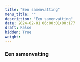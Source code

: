 ```yaml
---
title: "Een samenvatting"
menu_title: ""
description: "Een samenvatting"
date: 2024-02-01 06:00:01+00:177
draft: False
hidden: True
weight:
---
```

### Een samenvatting


